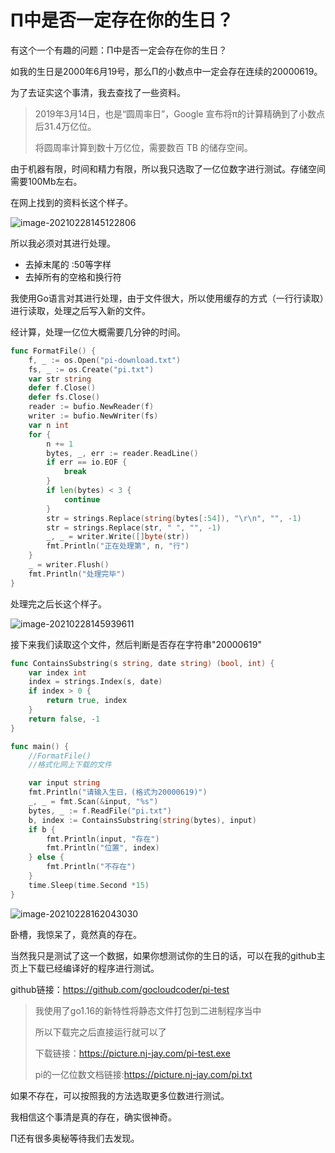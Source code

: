 # Π中是否一定存在你的生日？

有这个一个有趣的问题：Π中是否一定会存在你的生日？

如我的生日是2000年6月19号，那么Π的小数点中一定会存在连续的20000619。

为了去证实这个事清，我去查找了一些资料。

> 2019年3月14日，也是“圆周率日”，Google 宣布将π的计算精确到了小数点后31.4万亿位。
>
> 将圆周率计算到数十万亿位，需要数百 TB 的储存空间。

由于机器有限，时间和精力有限，所以我只选取了一亿位数字进行测试。存储空间需要100Mb左右。

在网上找到的资料长这个样子。

![image-20210228145122806](http://picture.nj-jay.com/image-20210228145122806.png)

所以我必须对其进行处理。

* 去掉末尾的 :50等字样
* 去掉所有的空格和换行符

我使用Go语言对其进行处理，由于文件很大，所以使用缓存的方式（一行行读取）进行读取，处理之后写入新的文件。

经计算，处理一亿位大概需要几分钟的时间。

```go
func FormatFile() {
	f, _ := os.Open("pi-download.txt")
	fs, _ := os.Create("pi.txt")
	var str string
	defer f.Close()
	defer fs.Close()
	reader := bufio.NewReader(f)
	writer := bufio.NewWriter(fs)
	var n int
	for {
		n += 1
		bytes, _, err := reader.ReadLine()
		if err == io.EOF {
			break
		}
		if len(bytes) < 3 {
			continue
		}
		str = strings.Replace(string(bytes[:54]), "\r\n", "", -1)
		str = strings.Replace(str, " ", "", -1)
		_, _ = writer.Write([]byte(str))
		fmt.Println("正在处理第", n, "行")
	}
	_ = writer.Flush()
    fmt.Println("处理完毕")
}
```

处理完之后长这个样子。

![image-20210228145939611](http://picture.nj-jay.com/image-20210228145939611.png)

接下来我们读取这个文件，然后判断是否存在字符串"20000619"

```go
func ContainsSubstring(s string, date string) (bool, int) {
	var index int
	index = strings.Index(s, date)
	if index > 0 {
		return true, index
	}
	return false, -1
}
```

```go
func main() {
	//FormatFile()
	//格式化网上下载的文件

	var input string	
	fmt.Println("请输入生日，(格式为20000619)")
	_, _ = fmt.Scan(&input, "%s")
	bytes, _ := f.ReadFile("pi.txt")
	b, index := ContainsSubstring(string(bytes), input)
	if b {
		fmt.Println(input, "存在")
		fmt.Println("位置", index)
	} else {
		fmt.Println("不存在")
	}
	time.Sleep(time.Second *15)
}
```

![image-20210228162043030](http://picture.nj-jay.com/image-20210228162043030.png)

卧槽，我惊呆了，竟然真的存在。

当然我只是测试了这一个数据，如果你想测试你的生日的话，可以在我的github主页上下载已经编译好的程序进行测试。

github链接：https://github.com/gocloudcoder/pi-test

> 我使用了go1.16的新特性将静态文件打包到二进制程序当中
>
> 所以下载完之后直接运行就可以了
>
> 下载链接：https://picture.nj-jay.com/pi-test.exe
>
> pi的一亿位数文档链接:https://picture.nj-jay.com/pi.txt

如果不存在，可以按照我的方法选取更多位数进行测试。

我相信这个事清是真的存在，确实很神奇。

Π还有很多奥秘等待我们去发现。

